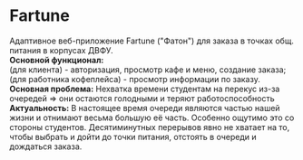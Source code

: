 # Fartune
Адаптивное веб-приложение Fartune ("Фатон") для заказа в точках общ. питания в корпусах ДВФУ. <br>
<b>Основной функционал: <br></b>
(для клиента) - авторизация, просмотр кафе и меню, создание заказа; <br>
(для работника кофеплейса) - просмотр информации по заказу.
<br>
<b>Основная проблема:</b> Нехватка времени студентам на перекус из-за очередей => они остаются голодными и теряют работоспособность
<br>
<b>Актуальность:</b> В настоящее время очереди являются частью нашей жизни и отнимают весьма большую её часть. Особенно ощутимо это со стороны студентов. Десятиминутных перерывов явно не хватает на то, чтобы выбрать и дойти до точки питания, отстоять в очереди и дождаться заказа.
